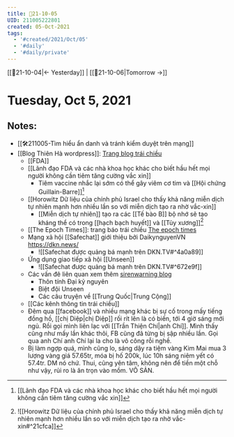 ```yaml
---
title: 📝21-10-05
UID: 211005222801
created: 05-Oct-2021
tags:
  - '#created/2021/Oct/05'
  - '#daily'
  - '#daily/private'
---
```

[[📝21-10-04|<- Yesterday]] | [[📝21-10-06|Tomorrow ->]]
# Tuesday, Oct 5, 2021

## Notes:
- [[🛠️211005-Tìm hiểu ẩn danh và tránh kiểm duyệt trên mạng]]
- [[Blog Thiên Hà wordpress]]: [Trang blog trái chiều](https://nguyenthienha.files.wordpress.com)
	- [[FDA]]
	- [[Lãnh đạo FDA và các nhà khoa học khác cho biết hầu hết mọi người không cần tiêm tăng cường vắc xin]]
		- Tiêm vaccine nhắc lại sớm có thể gây viêm cơ tim và [[Hội chứng Guillain-Barre]][^1]
	- [[Horowitz Dữ liệu của chính phủ Israel cho thấy khả năng miễn dịch tự nhiên mạnh hơn nhiều lần so với miễn dịch tạo ra nhờ vắc-xin]]
		- [[Miễn dịch tự nhiên]] tạo ra các [[Tế bào B]] bộ nhớ sẽ tạo kháng thể có trong [[hạch bạch huyết]] và [[Tủy xương]][^2]
	- [[The Epoch Times]]: trang báo trái chiều [The epoch times](https://www.theepochtimes.com/) 
	- Mạng xã hội [[Safechat]] giới thiệu bởi DaikynguyenVN https://dkn.news/
		- ![[Safechat được quảng bá mạnh trên DKN.TV#^4a0a89]]
	- Ứng dụng giao tiếp xã hội [[Unseen]]
		- ![[Safechat được quảng bá mạnh trên DKN.TV#^672e9f]]
	- Các vấn đê liên quan xem thêm [sirenwarning blog](https://sirenwarning.wordpress.com/blog/)
		- Thôn tính Đại kỷ nguyên
		- Biệt đội Unseen
		- Các câu truyện về [[Trung Quốc|Trung Cộng]]
	- [[Các kênh thông tin trái chiều]]
	- Đêm qua [[facebook]] và nhiều mạng khác bị sự cố trong mấy tiếng đồng hồ, [[chị Diệp|chị Diệp]] rối rít lên là có biến, tới 4 giờ sáng mới ngủ. Rồi gọi mình liên lạc với [[Trần Thiện Chí|anh Chí]]. Mình thấy cũng như mấy lần khác thôi, FB cũng đã từng bị sập nhiều lần. Gọi qua anh Chí anh Chí lại la cho là vô công rỗi nghề.
	- Bị làm ngợp quá, mình cũng lo, sáng dậy ra tiệm vàng Kim Mai mua 3 lượng vàng giá 57.65tr, móa bị hố 200k, lúc 10h sáng niêm yết có 57.4tr. DM nó chứ. Thui, cũng yên tâm, không nên để tiền một chỗ như vậy, rủi ro là ăn trọn vào mồm. VÔ SẢN.


[^1]:[[Lãnh đạo FDA và các nhà khoa học khác cho biết hầu hết mọi người không cần tiêm tăng cường vắc xin]]
[^2]: ![[Horowitz Dữ liệu của chính phủ Israel cho thấy khả năng miễn dịch tự nhiên mạnh hơn nhiều lần so với miễn dịch tạo ra nhờ vắc-xin#^21cfca]]
